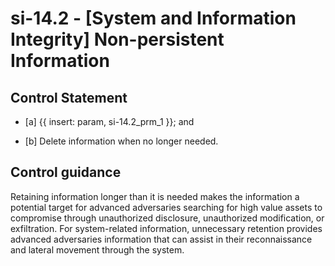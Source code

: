 # si-14.2 - \[System and Information Integrity\] Non-persistent Information

## Control Statement

- \[a\]  {{ insert: param, si-14.2_prm_1 }}; and

- \[b\] Delete information when no longer needed.

## Control guidance

Retaining information longer than it is needed makes the information a potential target for advanced adversaries searching for high value assets to compromise through unauthorized disclosure, unauthorized modification, or exfiltration. For system-related information, unnecessary retention provides advanced adversaries information that can assist in their reconnaissance and lateral movement through the system.
